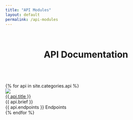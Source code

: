 ```yaml
---
title: "API Modules"
layout: default
permalink: /api-modules
---
```

<br>
<div class="ui container">
	<header class="ui grey center aligned segment">
		<h1 class=" header">API Documentation</h1>
	</header>
</div>
<br>
<div class="ui stackable container grid">
	{% for api in site.categories.api %}
	<div class="four wide column">
		<div class="ui card">
			<div class="image">
				<img src="{{ site.baseurl }}/uploads/posts/api/{{ api.cover }}">
			</div>
			<div class="content">
				<a href="{{ site.baseurl }}{{ api.url }}" class="header">{{ api.title }}</a>
				<div class="description">
					{{ api.brief }}
				</div>
			</div>
			<div class="extra content">
				<a>
					<i class="life ring icon"></i>
					{{ api.endpoints }} Endpoints
				</a>
			</div>
		</div>
	</div>
	{% endfor %}
</div>